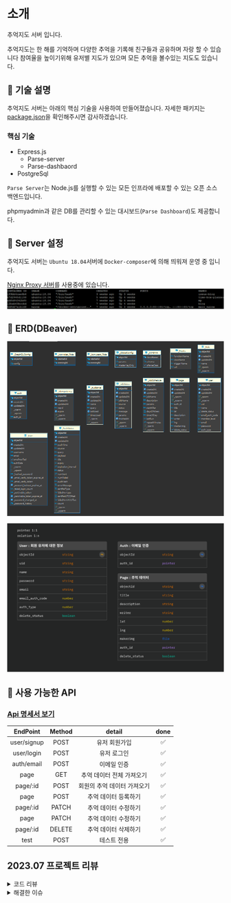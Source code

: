 # 소개

추억지도 서버 입니다.

추억지도는 한 해를 기억하며 다양한 추억을 기록해 친구들과 공유하며 자랑 할 수 있습니다
참여율을 높이기위해 유저별 지도가 있으며 모든 추억을 볼수있는 지도도 있습니다.

## 🌿 기술 설명

추억지도 서버는 아래의 핵심 기술을 사용하여 만들어졌습니다.
자세한 패키지는 [package.json](./server/package.json)을 확인해주시면 감사하겠습니다.

### 핵심 기술

- Express.js
  - Parse-server
  - Parse-dashbaord
- PostgreSql

`Parse Server`는 Node.js를 실행할 수 있는 모든 인프라에 배포할 수 있는 오픈 소스 백엔드입니다.

phpmyadmin과 같은 DB를 관리할 수 있는 대시보드(`Parse Dashboard`)도 제공합니다.

## 📌 Server 설정

추억지도 서버는 `Ubuntu 18.04`서버에 `Docker-composer`에 의해 띄워져 운영 중 입니다.

[Nginx Proxy 서버](https://github.com/tjrehdrms123/TIL/blob/main/study/Liunx/Docker/Docker%EB%A5%BC%20%ED%86%B5%ED%95%B4%20Nginx%20proxy%EC%84%9C%EB%B2%84%20%EA%B5%AC%EC%B6%95.md)를 사용중에 있습니다.
![nginx_proxy](./readme_img/nginx_proxy.png)

## 🐾 ERD(DBeaver)

![전체 추억](./readme_img/erd.PNG)

![ERD](./readme_img/erd02.png)

## 📑 사용 가능한 API

### [Api 명세서 보기](./docs/index.html)

|  EndPoint   | Method |           detail            | done |
| :---------: | :----: | :-------------------------: | :--: |
| user/signup |  POST  |        유저 회원가입        |  ✅  |
| user/login  |  POST  |         유저 로그인         |  ✅  |
| auth/email  |  POST  |         이메일 인증         |  ✅  |
|    page     |  GET   |  추억 데이터 전체 가져오기  |  ✅  |
|  page/:id   |  POST  | 회원의 추억 데이터 가져오기 |  ✅  |
|    page     |  POST  |    추억 데이터 등록하기     |  ✅  |
|  page/:id   | PATCH  |    추억 데이터 수정하기     |  ✅  |
|    page     | PATCH  |    추억 데이터 수정하기     |  ✅  |
|  page/:id   | DELETE |    추억 데이터 삭제하기     |  ✅  |
|    test     |  POST  |         테스트 전용         |  ✅  |

## 2023.07 프로젝트 리뷰

<details>
<summary>코드 리뷰</summary>
<div markdown="1">  
  <ul>
    <li>1. 프로젝트르 완료 후 추가 기능을 추가할때 테스트 코드가 없어서 리팩토링 작업을할때 매우 불안하고 불편했다.</li>
    <li>2. page.js pageListQuery메소드에서 유저에 해당하는 페이지를 조회하는데 <b>Full Table Scan</b>이 되었다. </li>
    <li>
      3. 함수명을 봤을때 정확하게 동작을 추론할 수 없었다.<br/>
      예시로 ID에 해당하는 유저를 조회하는 pageListQuery메소드가 있다 findPageById와 같이 변경하고싶다.
    </li>
     <li>4. 2개 이상의 DB Connection을 연결해 작업하는 API에 Transaction코드가 존재하지 않는다.</li>
    </ul>
  </ul>
</div>
</details>

<details>
<summary>해결한 이슈</summary>
<div markdown="1">   
  <ul>
    <li>[ FSFilesAdapter ]Parse Error: spawn ps ENOENT에러 <br/>
    파일을 업로드 할때 pm2에서 해당 오류가 발생한다. 이유는 pm2를 실행시킬때 --watch 옵션을 줬다. <br/>
    mount된 server폴더에는 files라는 유저가 업로드한 파일 갖고 있는 폴더도 있어서 pm2가 서버를 재시작해 충돌이 나는것으로 확인됐다.<br/>
    해결 방법은 —watch 옵션을 붙히지 않고 pm2 start server.js로 실행 시켰다. 추 후 파일은 AWS S3로 올라가도록 변경했다.</li>
    <li>does not exist" when connecting with PG <br/>create database를 직접 쿼리 날려줘서 해결했다.</li>
    </ul>
      <ul>
    <li>CORS header contains multiple values
    <br/>Nginx, Express 둘다 CORS 설정을하게되면 해당 에러가 발생한다. 둘중 한곳에서만 CORS 설정을 해줘야한다.</li>
    <li>server.js 응답 미들웨어<br/>
    응답 상태 객체를 만들고 상태에 따라 message에 값을 다르게 넣어서 재사용성을 증가시켜서 사용하려고했을때 발견했던 이슈이다.<br/>
    로그인을 했을떄 "refreshToken", "sameSite" 등 message외 추가적인 값을 프로퍼티에 추가해 넘겨줬다.<br/>
    하지만 하나의 객체를 override해서 사용할 경우 다음 요청에 message만 바꾸고 이전 요청에 있던 "refreshToken", "sameSite"등 필요하지 않은 프로퍼티의 값을 제거하지 않으면, 이전 값을 그대로 반환한다.<br/>그래서 응답 미들웨어에 타입을 추가해서 타입이 "cookie" 즉 로그인이면 반환하는 코드를 하나 더 추가했다.
    </li>
  </ul>
</div>
</details>
